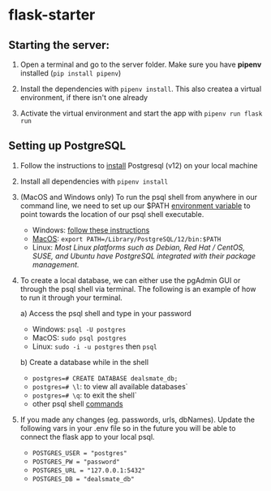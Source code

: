 # flask-starter

  

  

## Starting the server:

  

  

1. Open a terminal and go to the server folder. Make sure you have **pipenv** installed (`pip install pipenv`)

  

2. Install the dependencies with `pipenv install`. This also createa a virtual environment, if there isn't one already

  

3. Activate the virtual environment and start the app with `pipenv run flask run`

  

  
## Setting up PostgreSQL

  

1. Follow the instructions to [install](https://www.postgresqltutorial.com/install-postgresql/) Postgresql (v12) on your local machine 

2. Install all dependencies with `pipenv install`

3. (MacOS and Windows only) To run the psql shell from anywhere in our command line, we need to set up our $PATH [environment variable](https://superuser.com/questions/284342/what-are-path-and-other-environment-variables-and-how-can-i-set-or-use-them) to point towards the location of our psql shell executable.

	- Windows: [follow these instructions](https://sqlbackupandftp.com/blog/setting-windows-path-for-postgres-tools)
	- [MacOS](https://opensource.com/article/17/6/set-path-linux): `export PATH=/Library/PostgreSQL/12/bin:$PATH`
	- Linux: *Most Linux platforms such as Debian, Red Hat / CentOS, SUSE, and Ubuntu have PostgreSQL integrated with their package management.*

4. To create a local database, we can either use the pgAdmin GUI or through the psql shell via terminal. The following is an example of how to run it through your terminal.
    
    a)  Access the psql shell and type in your password
    - Windows: `psql -U postgres`
	- MacOS: `sudo psql postgres`
	- Linux: `sudo -i -u postgres` then `psql`
        
	b)  Create a database while in the shell

	- `postgres=# CREATE DATABASE dealsmate_db;`
	- `postgres=# \l`: to view all available databases`
	- `postgres=# \q`: to exit the shell`
	- other psql shell [commands](https://www.postgresqltutorial.com/psql-commands/)
		

5. If you made any changes (eg. passwords, urls, dbNames). Update the following vars in your .env file so in the future you will be able to connect the flask app to your local psql. 
    - `POSTGRES_USER = "postgres"`
    - `POSTGRES_PW = "password"`
    - `POSTGRES_URL = "127.0.0.1:5432"`
    - `POSTGRES_DB = "dealsmate_db"`
